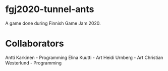 # fgj2020-tunnel-ants

A game done during Finnish Game Jam 2020.

# Collaborators

Antti Karkinen - Programming
Elina Kuutti - Art
Heidi Urnberg - Art
Christian Westerlund - Programming
